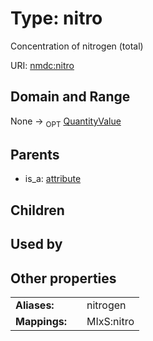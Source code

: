 
# Type: nitro


Concentration of nitrogen (total)

URI: [nmdc:nitro](https://microbiomedata/meta/nitro)


## Domain and Range

None ->  <sub>OPT</sub> [QuantityValue](QuantityValue.md)

## Parents

 *  is_a: [attribute](attribute.md)

## Children


## Used by


## Other properties

|  |  |  |
| --- | --- | --- |
| **Aliases:** | | nitrogen |
| **Mappings:** | | MIxS:nitro |

